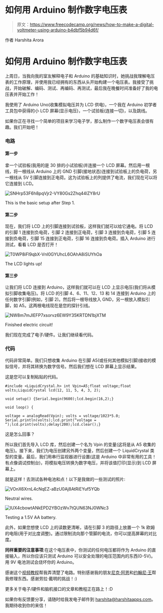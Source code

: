 # 如何用 Arduino 制作数字电压表

> 原文：<https://www.freecodecamp.org/news/how-to-make-a-digital-voltmeter-using-arduino-b4dbf5b94d6f/>

作者 Harshita Arora

# 如何用 Arduino 制作数字电压表

上周日，当我向我的室友解释电子和 Arduino 的基础知识时，她挑战我理解电压表的工作原理，并使用我已经拥有的东西从头开始构建一个电压表。我接受了挑战，开始破解、编码、测试、再编码、再测试，最后我在晚餐时间准备好了我的电压表并开始工作！

我使用了 Arduino Uno(收集模拟电压并为 LCD 供电)，一个我在 Arduino 初学者工具包中获得的小 LCD 屏幕(显示电压)，一个试验板(连接一切)，以及跳线。

如果你正在寻找一个简单的项目来学习电子学，那么制作一个数字电压表会很有趣。我们开始吧！

### **电路**

#### 第一步

拿一个试验板(我用的是 30 排的小试验板)并连接一个 LCD 屏幕。然后用一根线，将一根线从 Arduino 上的 GND 引脚(接地状态)连接到试验板上的负电荷，另一根线从 5V 引脚连接到正电荷。这为试验板上的列提供了电流，我们现在可以将它连接到 LCD。

![SNHrp53F6h8pqVjr2-VY80Gs2Zhq44lZY8rU](img/24d0204a8cc2c42958819a2b26179835.png)

This is the basic setup after Step 1.

#### 第二步

现在，我们将 LCD 上的引脚连接到试验板，这样我们就可以给它通电。将 LCD 的引脚 1 连接到负电荷，引脚 2 连接到正电荷，引脚 3 连接到负电荷，引脚 5 连接到负电荷，引脚 15 连接到正电荷，引脚 16 连接到负电荷。插入 Arduino 进行测试，看看 LCD 是否打开！

![T0WP8iFl9qbX-VnI0GYUhcL6OAhA8iSUYhOa](img/62725d6cb64600864325743d5b53e600.png)

The LCD lights up!

#### 第三步

让我们将 LCD 连接到 Arduino，这样我们就可以在 LCD 上显示电压(我们将从模拟引脚收集电压)。将 LCD 的引脚 4、6、11、12、13 和 14 连接到 Arduino 上的任何数字引脚(例如，引脚 2)。然后将一根导线放入 GND，另一根放入模拟引脚，如 A5。这两根电线现在是您的探针引线。

![NW8m7mJlEFP7xsorvz6EW9Y35KRTDN1bjXTM](img/7f80d4a241a9a9159a2efc8527d96272.png)

Finished electric circuit!

我们现在完成了电子/硬件。让我们继续看代码。

### **代码**

代码非常简单。我们只想收集 Arduino 在引脚 A5(或任何其他模拟引脚)接收的模拟信号，并将其转换为数字信号。然后我们想在 LCD 屏幕上显示结果。

这是您可以复制粘贴的代码。

```
#include <LiquidCrystal.h> int Vpin=A5;float voltage;float volts;LiquidCrystal lcd(12, 11, 5, 4, 3, 2);
```

```
void setup() {Serial.begin(9600);lcd.begin(16,2);}
```

```
void loop() {
```

```
voltage = analogRead(Vpin); volts = voltage/1023*5.0; Serial.println(volts);lcd.print(“voltage = “);lcd.print(volts);delay(200);lcd.clear();}
```

这是怎么回事？

所以我们首先导入 LCD 库，然后创建一个名为 Vpin 的变量(这将是从 A5 收集的电压)。接下来，我们为电压创建另外两个变量，然后创建一个 LiquidCrystal 类型的变量。最后，我们用串行监视器进行设置(这是 Arduino 中非常有用的工具！有点像调试控制台)，将模拟电压转换为数字电压，并将该值打印(显示)到 LCD 屏幕上。

就是这样！去测试各种电池和点！以下是我做的一些测试的照片:

![VOnX6XrnL4cNqEZ-aBzU0Aj8AtRiEYuf5YQb](img/fe707523b02532ba455f514c3d43c263.png)

Neutral wires.

![IUX4cbowtANkEPD2YBOzWv7tQUN63NJ0WNc3](img/974f0ded9b26a020b275960bfa6f5a49.png)

Testing a 1.5V AA battery.

此外，如果您想使 LCD 上的读数更清晰，请在引脚 3 的路径上放置一个 1k 欧姆的电阻(用于对比度调整)。通过限制流向那个管脚的电流，你可以提高屏幕的对比度。

**同样重要的注意事项**:在这个电压表中，你测试的任何电压都将作为 Arduino 的直接输入，所以你应该只测试 Arduino 可以安全处理的电压范围内的东西(0-5V)。用 9V 电池测试会烧坏你的 Arduino。

感谢这个[视频教程](https://youtu.be/OZM6wm16uPU)帮我弄清楚了电路。特别感谢我的朋友[尼克·阿恩](https://twitter.com/nickarner)和[约翰尼·王](https://twitter.com/johnny___wang)帮我修理东西。感谢劳拉·戴明的挑战！:)

更多关于电子/硬件和脑机接口的文章和教程正在路上！:D

如果你有反馈要分享，请随时给我发电子邮件到 harshita@harshitaapps.com。我期待收到你的来信！